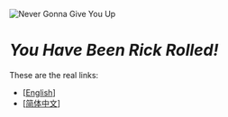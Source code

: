 ![Never Gonna Give You Up](https://media4.giphy.com/media/Ju7l5y9osyymQ/200.gif)
# *You Have Been Rick Rolled!*
These are the real links:
- [[English](https://github.com/Rick-Lang/Rick-Lang/blob/main/EN.md)]
- [[简体中文](https://github.com/Rick-Lang/Rick-Lang/blob/main/CH.md)]
